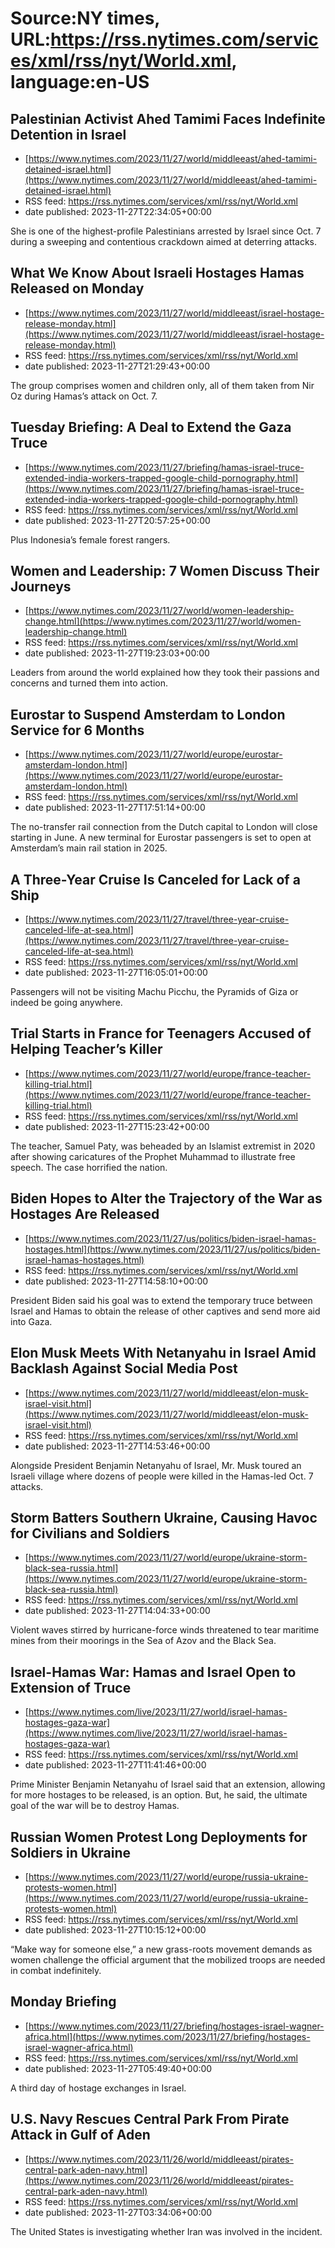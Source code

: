 # Source:NY times, URL:https://rss.nytimes.com/services/xml/rss/nyt/World.xml, language:en-US

## Palestinian Activist Ahed Tamimi Faces Indefinite Detention in Israel
 - [https://www.nytimes.com/2023/11/27/world/middleeast/ahed-tamimi-detained-israel.html](https://www.nytimes.com/2023/11/27/world/middleeast/ahed-tamimi-detained-israel.html)
 - RSS feed: https://rss.nytimes.com/services/xml/rss/nyt/World.xml
 - date published: 2023-11-27T22:34:05+00:00

She is one of the highest-profile Palestinians arrested by Israel since Oct. 7 during a sweeping and contentious crackdown aimed at deterring attacks.

## What We Know About Israeli Hostages Hamas Released on Monday
 - [https://www.nytimes.com/2023/11/27/world/middleeast/israel-hostage-release-monday.html](https://www.nytimes.com/2023/11/27/world/middleeast/israel-hostage-release-monday.html)
 - RSS feed: https://rss.nytimes.com/services/xml/rss/nyt/World.xml
 - date published: 2023-11-27T21:29:43+00:00

The group comprises women and children only, all of them taken from Nir Oz during Hamas’s attack on Oct. 7.

## Tuesday Briefing: A Deal to Extend the Gaza Truce
 - [https://www.nytimes.com/2023/11/27/briefing/hamas-israel-truce-extended-india-workers-trapped-google-child-pornography.html](https://www.nytimes.com/2023/11/27/briefing/hamas-israel-truce-extended-india-workers-trapped-google-child-pornography.html)
 - RSS feed: https://rss.nytimes.com/services/xml/rss/nyt/World.xml
 - date published: 2023-11-27T20:57:25+00:00

Plus Indonesia’s female forest rangers.

## Women and Leadership: 7 Women Discuss Their Journeys
 - [https://www.nytimes.com/2023/11/27/world/women-leadership-change.html](https://www.nytimes.com/2023/11/27/world/women-leadership-change.html)
 - RSS feed: https://rss.nytimes.com/services/xml/rss/nyt/World.xml
 - date published: 2023-11-27T19:23:03+00:00

Leaders from around the world explained how they took their passions and concerns and turned them into action.

## Eurostar to Suspend Amsterdam to London Service for 6 Months
 - [https://www.nytimes.com/2023/11/27/world/europe/eurostar-amsterdam-london.html](https://www.nytimes.com/2023/11/27/world/europe/eurostar-amsterdam-london.html)
 - RSS feed: https://rss.nytimes.com/services/xml/rss/nyt/World.xml
 - date published: 2023-11-27T17:51:14+00:00

The no-transfer rail connection from the Dutch capital to London will close starting in June. A new terminal for Eurostar passengers is set to open at Amsterdam’s main rail station in 2025.

## A Three-Year Cruise Is Canceled for Lack of a Ship
 - [https://www.nytimes.com/2023/11/27/travel/three-year-cruise-canceled-life-at-sea.html](https://www.nytimes.com/2023/11/27/travel/three-year-cruise-canceled-life-at-sea.html)
 - RSS feed: https://rss.nytimes.com/services/xml/rss/nyt/World.xml
 - date published: 2023-11-27T16:05:01+00:00

Passengers will not be visiting Machu Picchu, the Pyramids of Giza or indeed be going anywhere.

## Trial Starts in France for Teenagers Accused of Helping Teacher’s Killer
 - [https://www.nytimes.com/2023/11/27/world/europe/france-teacher-killing-trial.html](https://www.nytimes.com/2023/11/27/world/europe/france-teacher-killing-trial.html)
 - RSS feed: https://rss.nytimes.com/services/xml/rss/nyt/World.xml
 - date published: 2023-11-27T15:23:42+00:00

The teacher, Samuel Paty, was beheaded by an Islamist extremist in 2020 after showing caricatures of the Prophet Muhammad to illustrate free speech. The case horrified the nation.

## Biden Hopes to Alter the Trajectory of the War as Hostages Are Released
 - [https://www.nytimes.com/2023/11/27/us/politics/biden-israel-hamas-hostages.html](https://www.nytimes.com/2023/11/27/us/politics/biden-israel-hamas-hostages.html)
 - RSS feed: https://rss.nytimes.com/services/xml/rss/nyt/World.xml
 - date published: 2023-11-27T14:58:10+00:00

President Biden said his goal was to extend the temporary truce between Israel and Hamas to obtain the release of other captives and send more aid into Gaza.

## Elon Musk Meets With Netanyahu in Israel Amid Backlash Against Social Media Post
 - [https://www.nytimes.com/2023/11/27/world/middleeast/elon-musk-israel-visit.html](https://www.nytimes.com/2023/11/27/world/middleeast/elon-musk-israel-visit.html)
 - RSS feed: https://rss.nytimes.com/services/xml/rss/nyt/World.xml
 - date published: 2023-11-27T14:53:46+00:00

Alongside President Benjamin Netanyahu of Israel, Mr. Musk toured an Israeli village where dozens of people were killed in the Hamas-led Oct. 7 attacks.

## Storm Batters Southern Ukraine, Causing Havoc for Civilians and Soldiers
 - [https://www.nytimes.com/2023/11/27/world/europe/ukraine-storm-black-sea-russia.html](https://www.nytimes.com/2023/11/27/world/europe/ukraine-storm-black-sea-russia.html)
 - RSS feed: https://rss.nytimes.com/services/xml/rss/nyt/World.xml
 - date published: 2023-11-27T14:04:33+00:00

Violent waves stirred by hurricane-force winds threatened to tear maritime mines from their moorings in the Sea of Azov and the Black Sea.

## Israel-Hamas War: Hamas and Israel Open to Extension of Truce
 - [https://www.nytimes.com/live/2023/11/27/world/israel-hamas-hostages-gaza-war](https://www.nytimes.com/live/2023/11/27/world/israel-hamas-hostages-gaza-war)
 - RSS feed: https://rss.nytimes.com/services/xml/rss/nyt/World.xml
 - date published: 2023-11-27T11:41:46+00:00

Prime Minister Benjamin Netanyahu of Israel said that an extension, allowing for more hostages to be released, is an option. But, he said, the ultimate goal of the war will be to destroy Hamas.

## Russian Women Protest Long Deployments for Soldiers in Ukraine
 - [https://www.nytimes.com/2023/11/27/world/europe/russia-ukraine-protests-women.html](https://www.nytimes.com/2023/11/27/world/europe/russia-ukraine-protests-women.html)
 - RSS feed: https://rss.nytimes.com/services/xml/rss/nyt/World.xml
 - date published: 2023-11-27T10:15:12+00:00

“Make way for someone else,” a new grass-roots movement demands as women challenge the official argument that the mobilized troops are needed in combat indefinitely.

## Monday Briefing
 - [https://www.nytimes.com/2023/11/27/briefing/hostages-israel-wagner-africa.html](https://www.nytimes.com/2023/11/27/briefing/hostages-israel-wagner-africa.html)
 - RSS feed: https://rss.nytimes.com/services/xml/rss/nyt/World.xml
 - date published: 2023-11-27T05:49:40+00:00

A third day of hostage exchanges in Israel.

## U.S. Navy Rescues Central Park From Pirate Attack in Gulf of Aden
 - [https://www.nytimes.com/2023/11/26/world/middleeast/pirates-central-park-aden-navy.html](https://www.nytimes.com/2023/11/26/world/middleeast/pirates-central-park-aden-navy.html)
 - RSS feed: https://rss.nytimes.com/services/xml/rss/nyt/World.xml
 - date published: 2023-11-27T03:34:06+00:00

The United States is investigating whether Iran was involved in the incident.

